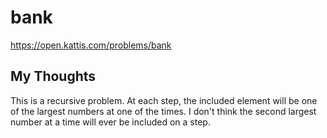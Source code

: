 # bank

<https://open.kattis.com/problems/bank>

## My Thoughts

This is a recursive problem. At each step, the included element will be one of the largest numbers at one of the times. I don't think the second largest number at a time will ever be included on a step.
